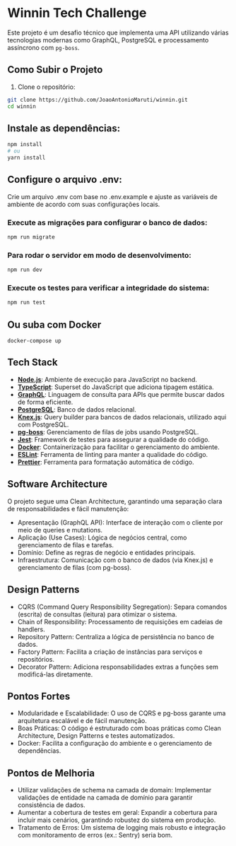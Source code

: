 # Winnin Tech Challenge

Este projeto é um desafio técnico que implementa uma API utilizando várias tecnologias modernas como GraphQL, PostgreSQL e processamento assíncrono com `pg-boss`.

## Como Subir o Projeto

1. Clone o repositório:

```bash
git clone https://github.com/JoaoAntonioMaruti/winnin.git
cd winnin
```

## Instale as dependências:

```bash
npm install
# ou
yarn install
```
## Configure o arquivo .env:

Crie um arquivo .env com base no .env.example e ajuste as variáveis de ambiente de acordo com suas configurações locais.

### Execute as migrações para configurar o banco de dados:

```bash
npm run migrate
```

### Para rodar o servidor em modo de desenvolvimento:

```bash
npm run dev
```

### Execute os testes para verificar a integridade do sistema:

```bash
npm run test
```

## Ou suba com Docker

```
docker-compose up
```

## Tech Stack

- **[Node.js](https://nodejs.org/)**: Ambiente de execução para JavaScript no backend.
- **[TypeScript](https://www.typescriptlang.org/)**: Superset do JavaScript que adiciona tipagem estática.
- **[GraphQL](https://graphql.org/)**: Linguagem de consulta para APIs que permite buscar dados de forma eficiente.
- **[PostgreSQL](https://www.postgresql.org//)**: Banco de dados relacional.
- **[Knex.js](https://knexjs.org/)**: Query builder para bancos de dados relacionais, utilizado aqui com PostgreSQL.
- **[pg-boss](https://github.com/timgit/pg-boss)**: Gerenciamento de filas de jobs usando PostgreSQL.
- **[Jest](https://jestjs.io/)**: Framework de testes para assegurar a qualidade do código.
- **[Docker](https://www.docker.com/)**: Containerização para facilitar o gerenciamento do ambiente.
- **[ESLint](https://eslint.org/)**: Ferramenta de linting para manter a qualidade do código.
- **[Prettier](https://prettier.io/)**: Ferramenta para formatação automática de código.

## Software Architecture

O projeto segue uma Clean Architecture, garantindo uma separação clara de responsabilidades e fácil manutenção:

 - Apresentação (GraphQL API): Interface de interação com o cliente por meio de queries e mutations.
 - Aplicação (Use Cases): Lógica de negócios central, como gerenciamento de filas e tarefas.
 - Domínio: Define as regras de negócio e entidades principais.
 - Infraestrutura: Comunicação com o banco de dados (via Knex.js) e gerenciamento de filas (com pg-boss).

## Design Patterns

 - CQRS (Command Query Responsibility Segregation): Separa comandos (escrita) de consultas (leitura) para otimizar o sistema.
 - Chain of Responsibility: Processamento de requisições em cadeias de handlers.
 - Repository Pattern: Centraliza a lógica de persistência no banco de dados.
 - Factory Pattern: Facilita a criação de instâncias para serviços e repositórios.
 - Decorator Pattern: Adiciona responsabilidades extras a funções sem modificá-las diretamente.

## Pontos Fortes
 - Modularidade e Escalabilidade: O uso de CQRS e pg-boss garante uma arquitetura escalável e de fácil manutenção.
 - Boas Práticas: O código é estruturado com boas práticas como Clean Architecture, Design Patterns e testes automatizados.
 - Docker: Facilita a configuração do ambiente e o gerenciamento de dependências.

## Pontos de Melhoria
 - Utilizar validações de schema na camada de domain: Implementar validações de entidade na camada de domínio para garantir consistência de dados.
 - Aumentar a cobertura de testes em geral: Expandir a cobertura para incluir mais cenários, garantindo robustez do sistema em produção.
 - Tratamento de Erros: Um sistema de logging mais robusto e integração com monitoramento de erros (ex.: Sentry) seria bom.

